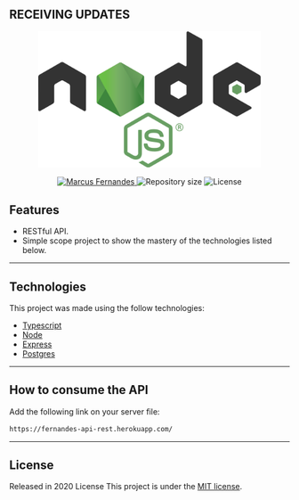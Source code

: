 ## RECEIVING UPDATES

<p align="center">
   <img src="./image/Node.png" alt="Node" width="400"/>
</p>

<p align="center">	
  <a href="https://www.linkedin.com/in/marcus-fernandes-f77/">
      <img alt="Marcus Fernandes" src="https://img.shields.io/badge/Marcus-43853d?style=flat&logo=linkedin&labelColor=43853d" />
   </a>
  <img alt="Repository size" src="https://img.shields.io/github/repo-size/marcusv77/node-api?color=43853d&label=Repo%20size">
  <img alt="License" src="https://img.shields.io/badge/license-MIT-43853d">
</p>


## Features

* RESTful API.
* Simple scope project to show the mastery of the technologies listed below.

---

## Technologies
This project was made using the follow technologies:

* [Typescript](https://www.typescriptlang.org/)     
* [Node](https://nodejs.org/pt-br/)       
* [Express](https://expressjs.com/)      
* [Postgres](https://www.postgresql.org/)      

---

## How to consume the API

Add the following link on your server file:
```bash
https://fernandes-api-rest.herokuapp.com/
```

---

## License

Released in 2020 License
This project is under the [MIT license](./LICENSE).
